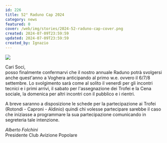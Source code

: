 ```yaml
---
id: 226
title: 52° Raduno Cap 2024
category: news
featured: 0
cover: /web/img/stories/2024-52-raduno-cap-cover.png
created: 2024-07-09T23:59:59
updated: 2024-07-09T23:59:59
created_by: Ignazio
---
```


<div class="grid grid-cols-1 sm:grid-cols-2 gap-2">
    <div>
        <a href="/web/img/stories/2024-52-raduno-cap.png">
            <img class="w-full" src="/web/img/stories/2024-52-raduno-cap.png"/>
        </a>
    </div>
    <div>
        <p>
            Cari Soci,<br />
            posso finalmente confermarvi che il nostro annuale Raduno potrà svolgersi anche
            quest'anno a Voghera anticipando al primo w.e. ovvero il 6/7/8 settembre.
            Lo svolgimento sarà come al solito il venerdì per gli incontri tecnici e i primi
            arrivi, il sabato per l'assegnazione dei Trofei e la Cena sociale, la domenica
            per altri incontri con il pubblico e i rientri.
        </p>
        <p>
            A breve saranno a disposizione le schede per la partecipazione ai Trofei
            (Rotondi - Caproni - Aldinio) quindi chi volesse partecipare sarebbe il caso
            che iniziasse a programmare la sua partecipazione comunicando in
            segreteria tale intenzione.
        </p>
        <p class="text-right">
            <i>Alberto Folchini</i><br />
            Presidente Club Avizione Popolare
        </p>
    </div>

</div>
